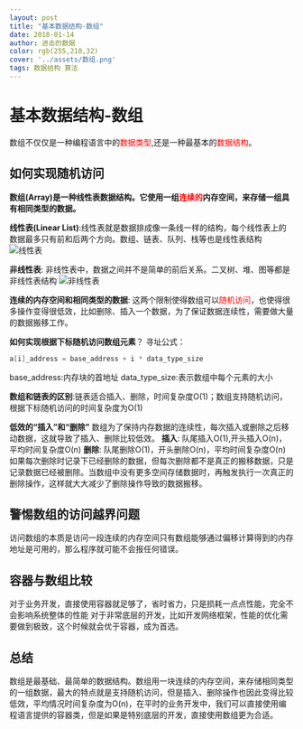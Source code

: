```yaml
---
layout: post
title: "基本数据结构-数组"
date: 2018-01-14
author: 进击的数据
color: rgb(255,210,32)
cover: '../assets/数组.png'
tags: 数据结构 算法
---
```

# 基本数据结构-数组
数组不仅仅是一种编程语言中的<font color=red>数据类型</font>,还是一种最基本的<font color=red>数据结构</font>。

## 如何实现随机访问
**数组(Array)是一种线性表数据结构。它使用一组<font color=red>连续的</font>内存空间，来存储一组具有相同类型的数据。**

**线性表(Linear List)**:线性表就是数据排成像一条线一样的结构，每个线性表上的数据最多只有前和后两个方向。数组、链表、队列、栈等也是线性表结构
![线性表](https://lh3.googleusercontent.com/-JXcJrvOxZHU/XDx_45eDuOI/AAAAAAAAAFQ/n9rBIU_XscMUAgmlbJsvvdXakJqBwawYQCHMYCw/I/15474687699957.jpg)

**非线性表**: 非线性表中，数据之间并不是简单的前后关系。二叉树、堆、图等都是非线性表结构
![非线性表](https://lh3.googleusercontent.com/-kFpyhtHxqNg/XDx_-e87qMI/AAAAAAAAAFU/bWtFiSAvmW83MYrcJUReCCB9pm88FfpbwCHMYCw/I/15474687922603.jpg)

**连续的内存空间和相同类型的数据**: 这两个限制使得数组可以<font color=red>随机访问</font>，也使得很多操作变得很低效，比如删除、插入一个数据，为了保证数据连续性，需要做大量的数据搬移工作。

**如何实现根据下标随机访问数组元素**？
寻址公式：
```java
a[i]_address = base_address + i * data_type_size
```
base_address:内存块的首地址 data_type_size:表示数组中每个元素的大小

**数组和链表的区别**:链表适合插入、删除，时间复杂度O(1)；数组支持随机访问，根据下标随机访问的时间复杂度为O(1)

**低效的“插入”和“删除”**
数组为了保持内存数据的连续性，每次插入或删除之后移动数据，这就导致了插入、删除比较低效。
**插入**: 队尾插入O(1),开头插入O(n)，平均时间复杂度O(n)
**删除**: 队尾删除O(1)，开头删除O(n)，平均时间复杂度O(n)
如果每次删除时记录下已经删除的数据，但每次删除都不是真正的搬移数据，只是记录数据已经被删除。当数组中没有更多空间存储数据时，再触发执行一次真正的删除操作，这样就大大减少了删除操作导致的数据搬移。

## 警惕数组的访问越界问题
访问数组的本质是访问一段连续的内存空间只有数组能够通过偏移计算得到的内存地址是可用的，那么程序就可能不会报任何错误。

## 容器与数组比较
对于业务开发，直接使用容器就足够了，省时省力，只是损耗一点点性能，完全不会影响系统整体的性能
对于非常底层的开发，比如开发网络框架，性能的优化需要做到极致，这个时候就会优于容器，成为首选。

## 总结
数组是最基础、最简单的数据结构。数组用一块连续的内存空间，来存储相同类型的一组数据，最大的特点就是支持随机访问，但是插入、删除操作也因此变得比较低效，平均情况时间复杂度为O(n)，在平时的业务开发中，我们可以直接使用编程语言提供的容器类，但是如果是特别底层的开发，直接使用数组更为合适。

